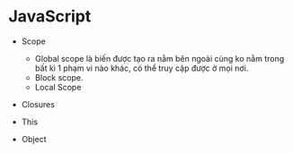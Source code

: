 # JavaScript

- Scope

  - Global scope là biến được tạo ra nằm bên ngoài cùng ko nằm trong bất kì 1 phạm vi nào khác, có thể truy cập được ở mọi nơi.
  - Block scope.
  - Local Scope

- Closures
- This
- Object
